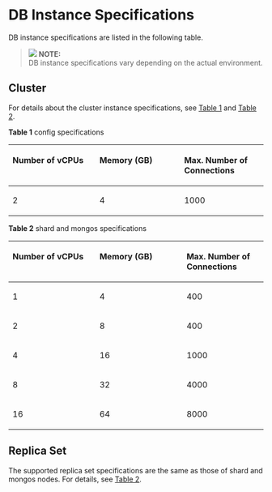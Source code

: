 # DB Instance Specifications<a name="en-us_topic_0044018366"></a>

DB instance specifications are listed in the following table.

>![](/images/icon-note.gif) **NOTE:**   
>DB instance specifications vary depending on the actual environment.   

## Cluster<a name="section87233314314"></a>

For details about the cluster instance specifications, see  [Table 1](#table147993911564)  and  [Table 2](#table196721422132317).

**Table  1**  config specifications

<a name="table147993911564"></a>
<table><thead align="left"><tr id="row227118761564"><th class="cellrowborder" valign="top" width="34.11658834116588%" id="mcps1.2.4.1.1"><p id="p100389351564"><a name="p100389351564"></a><a name="p100389351564"></a><strong id="b842352706163428_1"><a name="b842352706163428_1"></a><a name="b842352706163428_1"></a>Number of vCPUs</strong></p>
</th>
<th class="cellrowborder" valign="top" width="33.186681331866815%" id="mcps1.2.4.1.2"><p id="p4247505104341"><a name="p4247505104341"></a><a name="p4247505104341"></a><strong id="b8423527069107_1"><a name="b8423527069107_1"></a><a name="b8423527069107_1"></a>Memory (GB)</strong></p>
</th>
<th class="cellrowborder" valign="top" width="32.696730326967305%" id="mcps1.2.4.1.3"><p id="p78473681564"><a name="p78473681564"></a><a name="p78473681564"></a><strong id="b842352706184638_1"><a name="b842352706184638_1"></a><a name="b842352706184638_1"></a>Max. Number of Connections</strong></p>
</th>
</tr>
</thead>
<tbody><tr id="row490116301564"><td class="cellrowborder" valign="top" width="34.11658834116588%" headers="mcps1.2.4.1.1 "><p id="p467409141564"><a name="p467409141564"></a><a name="p467409141564"></a>2</p>
</td>
<td class="cellrowborder" valign="top" width="33.186681331866815%" headers="mcps1.2.4.1.2 "><p id="p8503630104341"><a name="p8503630104341"></a><a name="p8503630104341"></a>4</p>
</td>
<td class="cellrowborder" valign="top" width="32.696730326967305%" headers="mcps1.2.4.1.3 "><p id="p279176831564"><a name="p279176831564"></a><a name="p279176831564"></a>1000</p>
</td>
</tr>
</tbody>
</table>

**Table  2**  shard and mongos specifications

<a name="table196721422132317"></a>
<table><thead align="left"><tr id="row1367852222320"><th class="cellrowborder" valign="top" width="34.11658834116588%" id="mcps1.2.4.1.1"><p id="p1067902210235"><a name="p1067902210235"></a><a name="p1067902210235"></a><strong id="b842352706163428_3"><a name="b842352706163428_3"></a><a name="b842352706163428_3"></a>Number of vCPUs</strong></p>
</th>
<th class="cellrowborder" valign="top" width="34.126587341265875%" id="mcps1.2.4.1.2"><p id="p1768272262318"><a name="p1768272262318"></a><a name="p1768272262318"></a><strong id="b8423527069107_1_1"><a name="b8423527069107_1_1"></a><a name="b8423527069107_1_1"></a>Memory (GB)</strong></p>
</th>
<th class="cellrowborder" valign="top" width="31.756824317568245%" id="mcps1.2.4.1.3"><p id="p468412220230"><a name="p468412220230"></a><a name="p468412220230"></a><strong id="b842352706184638_3"><a name="b842352706184638_3"></a><a name="b842352706184638_3"></a>Max. Number of Connections</strong></p>
</th>
</tr>
</thead>
<tbody><tr id="row17685182218237"><td class="cellrowborder" valign="top" width="34.11658834116588%" headers="mcps1.2.4.1.1 "><p id="p12686192211232"><a name="p12686192211232"></a><a name="p12686192211232"></a>1</p>
</td>
<td class="cellrowborder" valign="top" width="34.126587341265875%" headers="mcps1.2.4.1.2 "><p id="p26871822172313"><a name="p26871822172313"></a><a name="p26871822172313"></a>4</p>
</td>
<td class="cellrowborder" valign="top" width="31.756824317568245%" headers="mcps1.2.4.1.3 "><p id="p56881322132320"><a name="p56881322132320"></a><a name="p56881322132320"></a>400</p>
</td>
</tr>
<tr id="row9689122122319"><td class="cellrowborder" valign="top" width="34.11658834116588%" headers="mcps1.2.4.1.1 "><p id="p126931422112316"><a name="p126931422112316"></a><a name="p126931422112316"></a>2</p>
</td>
<td class="cellrowborder" valign="top" width="34.126587341265875%" headers="mcps1.2.4.1.2 "><p id="p5694102216237"><a name="p5694102216237"></a><a name="p5694102216237"></a>8</p>
</td>
<td class="cellrowborder" valign="top" width="31.756824317568245%" headers="mcps1.2.4.1.3 "><p id="p7696142272310"><a name="p7696142272310"></a><a name="p7696142272310"></a>400</p>
</td>
</tr>
<tr id="row6697202292311"><td class="cellrowborder" valign="top" width="34.11658834116588%" headers="mcps1.2.4.1.1 "><p id="p56981622162312"><a name="p56981622162312"></a><a name="p56981622162312"></a>4</p>
</td>
<td class="cellrowborder" valign="top" width="34.126587341265875%" headers="mcps1.2.4.1.2 "><p id="p2070014222234"><a name="p2070014222234"></a><a name="p2070014222234"></a>16</p>
</td>
<td class="cellrowborder" valign="top" width="31.756824317568245%" headers="mcps1.2.4.1.3 "><p id="p170214226232"><a name="p170214226232"></a><a name="p170214226232"></a>1000</p>
</td>
</tr>
<tr id="row107031822142311"><td class="cellrowborder" valign="top" width="34.11658834116588%" headers="mcps1.2.4.1.1 "><p id="p117061922152317"><a name="p117061922152317"></a><a name="p117061922152317"></a>8</p>
</td>
<td class="cellrowborder" valign="top" width="34.126587341265875%" headers="mcps1.2.4.1.2 "><p id="p97081022152316"><a name="p97081022152316"></a><a name="p97081022152316"></a>32</p>
</td>
<td class="cellrowborder" valign="top" width="31.756824317568245%" headers="mcps1.2.4.1.3 "><p id="p3711922142316"><a name="p3711922142316"></a><a name="p3711922142316"></a>4000</p>
</td>
</tr>
<tr id="row671232242315"><td class="cellrowborder" valign="top" width="34.11658834116588%" headers="mcps1.2.4.1.1 "><p id="p771592282313"><a name="p771592282313"></a><a name="p771592282313"></a>16</p>
</td>
<td class="cellrowborder" valign="top" width="34.126587341265875%" headers="mcps1.2.4.1.2 "><p id="p6717182213232"><a name="p6717182213232"></a><a name="p6717182213232"></a>64</p>
</td>
<td class="cellrowborder" valign="top" width="31.756824317568245%" headers="mcps1.2.4.1.3 "><p id="p18719192262313"><a name="p18719192262313"></a><a name="p18719192262313"></a>8000</p>
</td>
</tr>
</tbody>
</table>

## Replica Set<a name="section360115715426"></a>

The supported replica set specifications are the same as those of shard and mongos nodes. For details, see  [Table 2](#table196721422132317).

